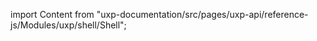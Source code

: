 
import Content from "uxp-documentation/src/pages/uxp-api/reference-js/Modules/uxp/shell/Shell";

<Content query="product=photoshop"/>
